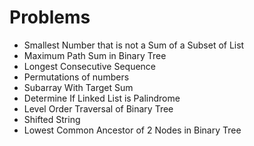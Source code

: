 # Problems
- Smallest Number that is not a Sum of a Subset of List
- Maximum Path Sum in Binary Tree
- Longest Consecutive Sequence
- Permutations of numbers
- Subarray With Target Sum
- Determine If Linked List is Palindrome
- Level Order Traversal of Binary Tree
- Shifted String
- Lowest Common Ancestor of 2 Nodes in Binary Tree

